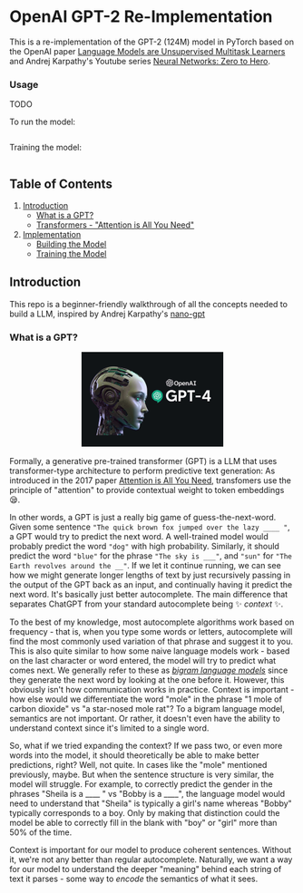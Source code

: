 # OpenAI GPT-2 Re-Implementation

This is a re-implementation of the GPT-2 (124M) model in PyTorch based on the OpenAI paper [Language Models are Unsupervised Multitask Learners](https://d4mucfpksywv.cloudfront.net/better-language-models/language_models_are_unsupervised_multitask_learners.pdf) and Andrej Karpathy's Youtube series [Neural Networks: Zero to Hero](https://www.youtube.com/playlist?list=PLAqhIrjkxbuWI23v9cThsA9GvCAUhRvKZ).

### Usage

TODO

To run the model:
```
```

Training the model:
```
```


## Table of Contents

1. [Introduction](#introduction)
    - [What is a GPT?](#what-is-a-gpt)
    - [Transformers - "Attention is All You Need"]()
2. [Implementation]()
    - [Building the Model]()
    - [Training the Model]()

## Introduction

This repo is a beginner-friendly walkthrough of all the concepts needed to build a LLM, inspired by Andrej Karpathy's [nano-gpt]()


### What is a GPT?

<p align="center"><img src="visuals/big-brain.png" width=250></p>

Formally, a generative pre-trained transformer (GPT) is a LLM that uses transformer-type architecture to perform predictive text generation: As introduced in the 2017 paper [Attention is All You Need](https://arxiv.org/abs/1706.03762), transfomers use the principle of "attention" to provide contextual weight to token embeddings :sleepy:. 

In other words, a GPT is just a really big game of guess-the-next-word. Given some sentence `"The quick brown fox jumped over the lazy ____ "`, a GPT would try to predict the next word. A well-trained model would probably predict the word `"dog"` with high probability. Similarly, it should predict the word `"blue"` for the phrase `"The sky is ___"`, and `"sun"` for `"The Earth revolves around the __"`. If we let it continue running, we can see how we might generate longer lengths of text by just recursively passing in the output of the GPT back as an input, and continually having it predict the next word. It's basically just better autocomplete. The main difference that separates ChatGPT from your standard autocomplete being :sparkles: *context* :sparkles:. 

To the best of my knowledge, most autocomplete algorithms work based on frequency - that is, when you type some words or letters, autocomplete will find the most commonly used variation of that phrase and suggest it to you. This is also quite similar to how some naive language models work - based on the last character or word entered, the model will try to predict what comes next. We generally refer to these as [*bigram language models*](https://en.wikipedia.org/wiki/Word_n-gram_language_model) since they generate the next word by looking at the one before it. However, this obviously isn't how communication works in practice. Context is important - how else would we differentiate the word "mole" in the phrase "1 mole of carbon dioxide" vs "a star-nosed mole rat"? To a bigram language model, semantics are not important. Or rather, it doesn't even have the ability to understand context since it's limited to a single word. 

So, what if we tried expanding the context? If we pass two, or even more words into the model, it should theoretically be able to make better predictions, right? Well, not quite. In cases like the "mole" mentioned previously, maybe. But when the sentence structure is very similar, the model will struggle. For example, to correctly predict the gender in the phrases "Sheila is a ____ " vs "Bobby is a ____", the language model would need to understand that "Sheila" is typically a girl's name whereas "Bobby" typically corresponds to a boy. Only by making that distinction could the model be able to correctly fill in the blank with "boy" or "girl" more than 50% of the time. 

Context is important for our model to produce coherent sentences. Without it, we're not any better than regular autocomplete. Naturally, we want a way for our model to understand the deeper "meaning" behind each string of text it parses - some way to *encode* the semantics of what it sees. 


